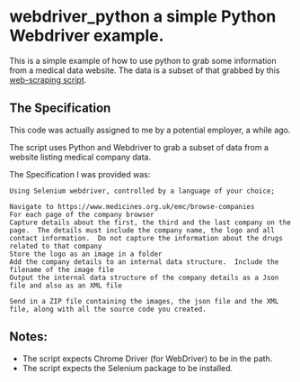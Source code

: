 # webdriver_python a simple Python Webdriver example.

This is a simple example of how to use python to grab some information from a medical data website.
The data is a subset of that grabbed by this [web-scraping script](https://github.com/phoughton/scraping). 

## The Specification

This code was actually assigned to me by a potential employer, a while ago.

The script uses Python and Webdriver to grab a subset of data from a website listing medical company data.

The Specification I was provided was:
```
Using Selenium webdriver, controlled by a language of your choice;

Navigate to https://www.medicines.org.uk/emc/browse-companies
For each page of the company browser
Capture details about the first, the third and the last company on the page.  The details must include the company name, the logo and all contact information.  Do not capture the information about the drugs related to that company
Store the logo as an image in a folder
Add the company details to an internal data structure.  Include the filename of the image file
Output the internal data structure of the company details as a Json file and also as an XML file

Send in a ZIP file containing the images, the json file and the XML file, along with all the source code you created.
```

## Notes:
- The script expects Chrome Driver (for WebDriver) to be in the path.
- The script expects the Selenium package to be installed.

